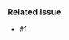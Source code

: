 ### Related issue
- #1

<!-- 
### Screenshots
If applicable, add screenshots to help explain your problem.

--><!--
### Additional context
Add any other context about the problem here.
-->
